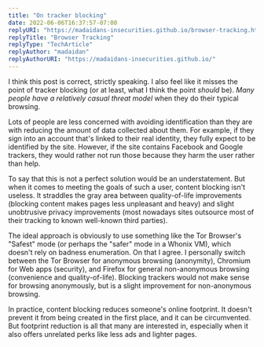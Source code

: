 ```yaml
---
title: "On tracker blocking"
date: 2022-06-06T16:37:57-07:00
replyURI: "https://madaidans-insecurities.github.io/browser-tracking.html"
replyTitle: "Browser Tracking"
replyType: "TechArticle"
replyAuthor: "madaidan"
replyAuthorURI: "https://madaidans-insecurities.github.io/"
---
```


I think this post is correct, strictly speaking. I also feel like it misses the point of tracker blocking (or at least, what I think the point *should* be). *Many people have a relatively casual threat model* when they do their typical browsing.

Lots of people are less concerned with avoiding identification than they are with reducing the amount of data collected about them. For example, if they sign into an account that's linked to their real identity, they fully expect to be identified by the site. However, if the site contains Facebook and Google trackers, they would rather not run those because they harm the user rather than help.

To say that this is not a perfect solution would be an understatement. But when it comes to meeting the goals of such a user, content blocking isn't useless. It straddles the gray area between quality-of-life improvements (blocking content makes pages less unpleasant and heavy) and slight unobtrusive privacy improvements (most nowadays sites outsource most of their tracking to known well-known third parties).

The ideal approach is obviously to use something like the Tor Browser's "Safest" mode (or perhaps the "safer" mode in a Whonix VM), which doesn't rely on badness enumeration. On that I agree. I personally switch between the Tor Browser for anonymous browsing (anonymity), Chromium for Web apps (security), and Firefox for general non-anonymous browsing (convenience and quality-of-life). Blocking trackers would not make sense for browsing anonymously, but is a slight improvement for non-anonymous browsing.

In practice, content blocking reduces someone's online footprint. It doesn't prevent it from being created in the first place, and it can be circumvented. But footprint reduction is all that many are interested in, especially when it also offers unrelated perks like less ads and lighter pages.
